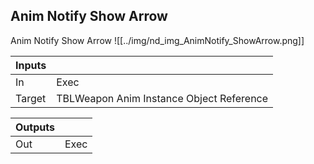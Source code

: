 ## Anim Notify Show Arrow
Anim Notify Show Arrow
![[../img/nd_img_AnimNotify_ShowArrow.png]]

|Inputs||
|--|--|
| In | Exec |
| Target | TBLWeapon Anim Instance Object Reference |

|Outputs||
|--|--|
| Out | Exec |
